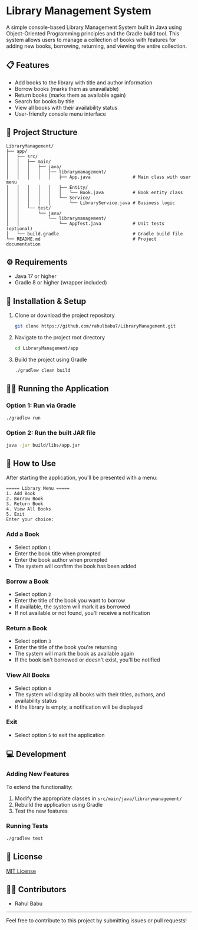 # Library Management System

A simple console-based Library Management System built in Java using Object-Oriented Programming principles and the Gradle build tool. This system allows users to manage a collection of books with features for adding new books, borrowing, returning, and viewing the entire collection.

## 📋 Features

* Add books to the library with title and author information
* Borrow books (marks them as unavailable)
* Return books (marks them as available again)
* Search for books by title
* View all books with their availability status
* User-friendly console menu interface

## 📂 Project Structure

```
LibraryManagement/
├── app/
│   ├── src/
│   │   ├── main/
│   │   │   ├── java/
│   │   │   │   ├── librarymanagement/
│   │   │   │   │   ├── App.java                # Main class with user menu
│   │   │   │   │   ├── Entity/
│   │   │   │   │   │   └── Book.java           # Book entity class
│   │   │   │   │   └── Service/
│   │   │   │   │       └── LibraryService.java # Business logic
│   │   └── test/
│   │       └── java/
│   │           └── librarymanagement/
│   │               └── AppTest.java            # Unit tests (optional)
│   └── build.gradle                            # Gradle build file
└── README.md                                   # Project documentation
```

## ⚙️ Requirements

* Java 17 or higher
* Gradle 8 or higher (wrapper included)

## 🚀 Installation & Setup

1. Clone or download the project repository
   ```bash
   git clone https://github.com/rahulbabu7/LibraryManagement.git
   ```

2. Navigate to the project root directory
   ```bash
   cd LibraryManagement/app
   ```

3. Build the project using Gradle
   ```bash
   ./gradlew clean build
   ```

## 🏃‍♂️ Running the Application

### Option 1: Run via Gradle
```bash
./gradlew run
```

### Option 2: Run the built JAR file
```bash
java -jar build/libs/app.jar
```

## 📖 How to Use

After starting the application, you'll be presented with a menu:

```
===== Library Menu =====
1. Add Book
2. Borrow Book
3. Return Book
4. View All Books
5. Exit
Enter your choice:
```

### Add a Book
- Select option `1`
- Enter the book title when prompted
- Enter the book author when prompted
- The system will confirm the book has been added

### Borrow a Book
- Select option `2`
- Enter the title of the book you want to borrow
- If available, the system will mark it as borrowed
- If not available or not found, you'll receive a notification

### Return a Book
- Select option `3`
- Enter the title of the book you're returning
- The system will mark the book as available again
- If the book isn't borrowed or doesn't exist, you'll be notified

### View All Books
- Select option `4`
- The system will display all books with their titles, authors, and availability status
- If the library is empty, a notification will be displayed

### Exit
- Select option `5` to exit the application

## 💻 Development

### Adding New Features

To extend the functionality:
1. Modify the appropriate classes in `src/main/java/librarymanagement/`
2. Rebuild the application using Gradle
3. Test the new features

### Running Tests
```bash
./gradlew test
```

## 📄 License

[MIT License](LICENSE)

## 👨‍💻 Contributors

- Rahul Babu



---

Feel free to contribute to this project by submitting issues or pull requests!